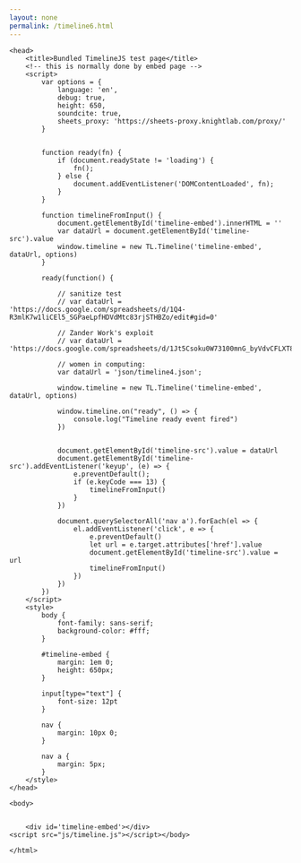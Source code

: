 ```yaml
---
layout: none
permalink: /timeline6.html
---
```

<html>

    <head>
        <title>Bundled TimelineJS test page</title>
        <!-- this is normally done by embed page -->
        <script>
            var options = {
                language: 'en',
                debug: true,
                height: 650,
                soundcite: true,
                sheets_proxy: 'https://sheets-proxy.knightlab.com/proxy/'
            }
    
    
            function ready(fn) {
                if (document.readyState != 'loading') {
                    fn();
                } else {
                    document.addEventListener('DOMContentLoaded', fn);
                }
            }
    
            function timelineFromInput() {
                document.getElementById('timeline-embed').innerHTML = ''
                var dataUrl = document.getElementById('timeline-src').value
                window.timeline = new TL.Timeline('timeline-embed', dataUrl, options)
            }
    
            ready(function() {
    
                // sanitize test
                // var dataUrl = 'https://docs.google.com/spreadsheets/d/1Q4-R3mlK7w1liCEl5_SGPaeLpfHDVdMtc83rjSTHBZo/edit#gid=0'
    
                // Zander Work's exploit
                // var dataUrl = 'https://docs.google.com/spreadsheets/d/1Jt5Csoku0W73100mnG_byVdvCFLXT8G5gG9lu1yggA0/edit#gid=0'
    
                // women in computing:
                var dataUrl = 'json/timeline4.json';
    
                window.timeline = new TL.Timeline('timeline-embed', dataUrl, options)
    
                window.timeline.on("ready", () => {
                    console.log("Timeline ready event fired")
                })
    
    
                document.getElementById('timeline-src').value = dataUrl
                document.getElementById('timeline-src').addEventListener('keyup', (e) => {
                    e.preventDefault();
                    if (e.keyCode === 13) {
                        timelineFromInput()
                    }
                })
    
                document.querySelectorAll('nav a').forEach(el => {
                    el.addEventListener('click', e => {
                        e.preventDefault()
                        let url = e.target.attributes['href'].value
                        document.getElementById('timeline-src').value = url
                        timelineFromInput()
                    })
                })
            })
        </script>
        <style>
            body {
                font-family: sans-serif;
                background-color: #fff;
            }
            
            #timeline-embed {
                margin: 1em 0;
                height: 650px;
            }
            
            input[type="text"] {
                font-size: 12pt
            }
            
            nav {
                margin: 10px 0;
            }
            
            nav a {
                margin: 5px;
            }
        </style>
    </head>
    
    <body>
      
       
        <div id='timeline-embed'></div>
    <script src="js/timeline.js"></script></body>
    
    </html>